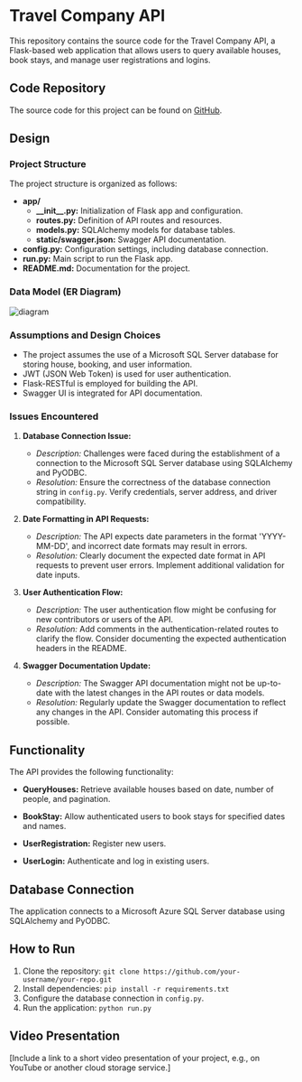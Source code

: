 # Travel Company API

This repository contains the source code for the Travel Company API, a Flask-based web application that allows users to query available houses, book stays, and manage user registrations and logins.

## Code Repository

The source code for this project can be found on [GitHub](https://github.com/your-username/your-repo).

## Design

### Project Structure

The project structure is organized as follows:

- **app/**
  - **\_\_init\_\_.py:** Initialization of Flask app and configuration.
  - **routes.py:** Definition of API routes and resources.
  - **models.py:** SQLAlchemy models for database tables.
  - **static/swagger.json:** Swagger API documentation.
- **config.py:** Configuration settings, including database connection.
- **run.py:** Main script to run the Flask app.
- **README.md:** Documentation for the project.

### Data Model (ER Diagram)

![diagram](https://github.com/omerdikyol/dy_api_for_travel_company/assets/41495154/0eb9163c-5a1b-47e4-94f9-2da1be2a789a)

### Assumptions and Design Choices

- The project assumes the use of a Microsoft SQL Server database for storing house, booking, and user information.
- JWT (JSON Web Token) is used for user authentication.
- Flask-RESTful is employed for building the API.
- Swagger UI is integrated for API documentation.

### Issues Encountered

1. **Database Connection Issue:**
   - *Description:* Challenges were faced during the establishment of a connection to the Microsoft SQL Server database using SQLAlchemy and PyODBC.
   - *Resolution:* Ensure the correctness of the database connection string in `config.py`. Verify credentials, server address, and driver compatibility.

2. **Date Formatting in API Requests:**
   - *Description:* The API expects date parameters in the format 'YYYY-MM-DD', and incorrect date formats may result in errors.
   - *Resolution:* Clearly document the expected date format in API requests to prevent user errors. Implement additional validation for date inputs.

3. **User Authentication Flow:**
   - *Description:* The user authentication flow might be confusing for new contributors or users of the API.
   - *Resolution:* Add comments in the authentication-related routes to clarify the flow. Consider documenting the expected authentication headers in the README.

4. **Swagger Documentation Update:**
   - *Description:* The Swagger API documentation might not be up-to-date with the latest changes in the API routes or data models.
   - *Resolution:* Regularly update the Swagger documentation to reflect any changes in the API. Consider automating this process if possible.

## Functionality

The API provides the following functionality:

- **QueryHouses:** Retrieve available houses based on date, number of people, and pagination.

- **BookStay:** Allow authenticated users to book stays for specified dates and names.

- **UserRegistration:** Register new users.

- **UserLogin:** Authenticate and log in existing users.

## Database Connection

The application connects to a Microsoft Azure SQL Server database using SQLAlchemy and PyODBC.

## How to Run

1. Clone the repository: `git clone https://github.com/your-username/your-repo.git`
2. Install dependencies: `pip install -r requirements.txt`
3. Configure the database connection in `config.py`.
4. Run the application: `python run.py`

## Video Presentation

[Include a link to a short video presentation of your project, e.g., on YouTube or another cloud storage service.]
